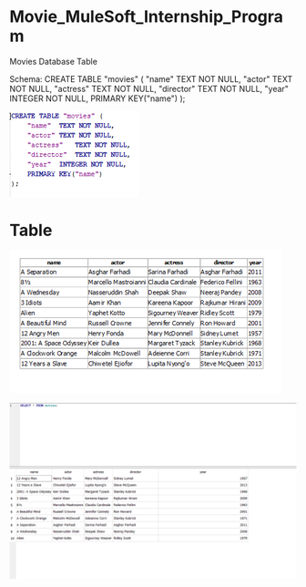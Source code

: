 # Movie_MuleSoft_Internship_Program
Movies Database Table


Schema:
  CREATE TABLE "movies" (
	  "name"	TEXT NOT NULL,
	  "actor"	TEXT NOT NULL,
	  "actress"	TEXT NOT NULL,
	  "director"	TEXT NOT NULL,
	  "year"	INTEGER NOT NULL,
	PRIMARY KEY("name")
  );
  
![Schema](https://github.com/mhmdrameez/movie_temp_table/blob/45f29a3bf4ea707a8be3499653ce8a6374c8b27a/schema.PNG)
  
  # Table
 ![Table](https://github.com/mhmdrameez/movie_temp_table/blob/78bb7f2ee8d66a92b4307182d4c524a6306cd197/Table.PNG)



 ![Table](https://github.com/mhmdrameez/movie_temp_table/blob/ce8841e4d7158874edbc74b94843212a7317e455/selecttable..PNG)
